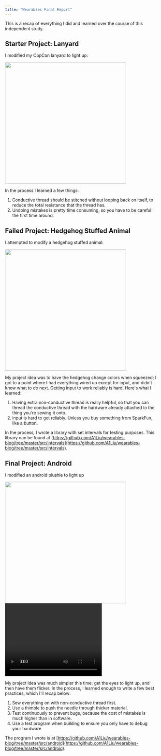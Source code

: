 ```yaml
---
title: "Wearables Final Report"
---
```

This is a recap of everything I did and learned over the course of this independent
study.

## Starter Project: Lanyard
I modified my CppCon lanyard to light up:

<img src="{{ site.wearables_url }}/assets/img/wearables/p2-final-on.jpg" width="400px">

In the process I learned a few things:

1. Conductive thread should be stitched without looping back on itself, to reduce
   the total resistance that the thread has.
2. Undoing mistakes is pretty time consuming, so you have to be careful the first
   time around.

## Failed Project: Hedgehog Stuffed Animal
I attempted to modify a hedgehog stuffed animal:

<img src="{{ site.wearables_url }}/assets/img/wearables/p6-hedgehog-iron-man.jpg" width="400px">

My project idea was to have the hedgehog change colors when squeezed; I got to a
point where I had everything wired up except for input, and didn't know what to
do next. Getting input to work reliably is hard. Here's what I learned:

1. Having extra non-conductive thread is really helpful, so that you can thread
   the conductive thread with the hardware already attached to the thing you're
   sewing it onto.
2. Input is hard to get reliably. Unless you buy something from SparkFun, like a
   button.

In the process, I wrote a library with set intervals for testing purposes. This
library can be found at
[https://github.com/A1Liu/wearables-blog/tree/master/src/intervals](https://github.com/A1Liu/wearables-blog/tree/master/src/intervals).

## Final Project: Android
I modified an android plushie to light up

<div>
<img src="{{ site.wearables_url }}/assets/img/wearables/p8-android-success.jpg" width="400px">

<video width="320" height="240" controls>
   <source src="{{ site.wearables_url }}/assets/img/wearables/android-flicker.MOV" type="video/mp4">
Your browser does not support the video tag.
</video>
</div>

My project idea was much simpler this time: get the eyes to light up, and then have
them flicker. In the process, I learned enough to write a few best practices,
which I'll recap below:

1. Sew everything on with non-conductive thread first.
2. Use a thimble to push the needle through thicker material.
3. Test continuously to prevent bugs, because the cost of mistakes is much higher
   than in software.
4. Use a test program when building to ensure you only have to debug your hardware.

The program I wrote is at
[https://github.com/A1Liu/wearables-blog/tree/master/src/android](https://github.com/A1Liu/wearables-blog/tree/master/src/android).


